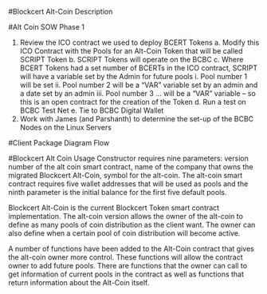 #Blockcert Alt-Coin Description


#Alt Coin SOW Phase 1
1.	Review the ICO contract we used to deploy BCERT Tokens
        a.	Modify this ICO Contract with the Pools for an Alt-Coin Token that will be         called SCRIPT Token
        b.	SCRIPT Tokens will operate on the BCBC
        c.	Where BCERT Tokens had a set number of BCERTs in the ICO contract, SCRIPT will     have a variable set by the Admin for future pools
                i.	Pool number 1 will be set
                ii.	Pool number 2 will be a “VAR” variable set by an admin and a date set      by an admin
                iii.    Pool number 3 … will be a “VAR” variable – so this is an open              contract for the creation of the Token
        d.	Run a test on BCBC Test Net
        e.	Tie to BCBC Digital Wallet 
2.	Work with James (and Parshanth) to determine the set-up of the BCBC Nodes on the Linux     Servers

#Client Package Diagram Flow

#Blockcert Alt Coin Usage
Constructor requires nine parameters: version number of the alt coin smart contract, name of the company that owns the migrated Blockcert Alt-Coin, symbol for the alt-coin.  The alt-coin smart contract requires five wallet addresses that will be used as pools and the ninth parameter is the initial balance for the first five default pools.

Blockcert Alt-Coin is the current Blockcert Token smart contract implementation.  The alt-coin version allows the owner of the alt-coin to define as many pools of coin distribution as the client want.  The owner can also define when a certain pool of coin distribution will become active.

A number of functions have been added to the Alt-Coin contract that gives the alt-coin owner more control.  These functions will allow the contract owner to add future pools.  There are functions that the owner can call to get information of current pools in the contract as well as functions that return information about the Alt-Coin itself.




